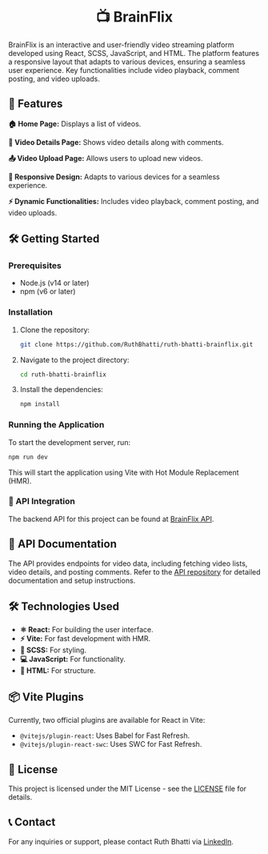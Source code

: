 <div align="center">
  <h1>📺 BrainFlix</h1>
</div>

BrainFlix is an interactive and user-friendly video streaming platform developed using React, SCSS, JavaScript, and HTML. The platform features a responsive layout that adapts to various devices, ensuring a seamless user experience. Key functionalities include video playback, comment posting, and video uploads.

## 🚀 Features

**🏠 Home Page:** Displays a list of videos.

**🎥 Video Details Page:** Shows video details along with comments.

**📤 Video Upload Page:** Allows users to upload new videos.

**📱 Responsive Design:** Adapts to various devices for a seamless experience.

**⚡ Dynamic Functionalities:** Includes video playback, comment posting, and video uploads.

## 🛠️ Getting Started

### Prerequisites

- Node.js (v14 or later)
- npm (v6 or later)

### Installation

1. Clone the repository:
   ```bash
   git clone https://github.com/RuthBhatti/ruth-bhatti-brainflix.git
   ```
2. Navigate to the project directory:
   ```bash
   cd ruth-bhatti-brainflix
   ```
3. Install the dependencies:
   ```bash
   npm install
   ```

### Running the Application

To start the development server, run:
```bash
npm run dev
```
This will start the application using Vite with Hot Module Replacement (HMR).

### 🔗 API Integration

The backend API for this project can be found at [BrainFlix API](https://github.com/RuthBhatti/ruth-bhatti-brainflix-api).

## 📄 API Documentation

The API provides endpoints for video data, including fetching video lists, video details, and posting comments. Refer to the [API repository](https://github.com/RuthBhatti/ruth-bhatti-brainflix-api) for detailed documentation and setup instructions.

## 🛠️ Technologies Used

- **⚛️ React:** For building the user interface.
- **⚡ Vite:** For fast development with HMR.
- **🎨 SCSS:** For styling.
- **💻 JavaScript:** For functionality.
- **📝 HTML:** For structure.

## 📦 Vite Plugins

Currently, two official plugins are available for React in Vite:

- `@vitejs/plugin-react`: Uses Babel for Fast Refresh.
- `@vitejs/plugin-react-swc`: Uses SWC for Fast Refresh.

## 📜 License

This project is licensed under the MIT License - see the [LICENSE](LICENSE) file for details.

## 📞 Contact

For any inquiries or support, please contact Ruth Bhatti via [LinkedIn](https://www.linkedin.com/in/ruth-bhatti/).

